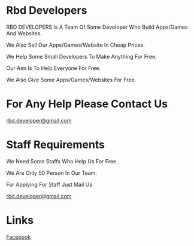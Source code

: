 # Rbd Developers

RBD DEVELOPERS Is A Team Of Some Developer Who Build Apps/Games And Websites.

We Also Sell Our Apps/Games/Website In Cheap Prices.

We Help Some Small Developers To Make Anything For Free.

Our Aim Is To Help Everyone For Free.

We Also Give Some Apps/Games/Websites For Free.


# For Any Help Please Contact Us

rbd.developer@gmail.com



# Staff Requirements

We Need Some Staffs Who Help Us For Free .

We Are Only 50 Person In Our Team.

For Applying For Staff Just Mail Us

rbd.developer@gmail.com




# Links

[Facebook](https://www.facebook.com/Rbd-Developers-110210281528810/)
